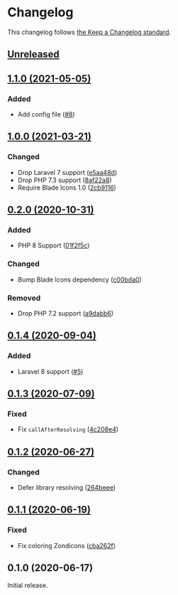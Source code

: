 # Changelog

This changelog follows [the Keep a Changelog standard](https://keepachangelog.com).


## [Unreleased](https://github.com/blade-ui-kit/blade-zondicons/compare/1.1.0...main)


## [1.1.0 (2021-05-05)](https://github.com/blade-ui-kit/blade-zondicons/compare/1.0.0...1.1.0)

### Added
- Add config file ([#8](https://github.com/blade-ui-kit/blade-zondicons/pull/8))


## [1.0.0 (2021-03-21)](https://github.com/blade-ui-kit/blade-zondicons/compare/0.2.0...1.0.0)

### Changed
- Drop Laravel 7 support ([e5aa48d](https://github.com/blade-ui-kit/blade-zondicons/commit/e5aa48dbf67e62805febb980ad86ea29298d6d6d))
- Drop PHP 7.3 support ([8af22a8](https://github.com/blade-ui-kit/blade-zondicons/commit/8af22a84c2b13c60d1fd227c4c6b8ac8487b3ab9))
- Require Blade Icons 1.0 ([2cb9116](https://github.com/blade-ui-kit/blade-zondicons/commit/2cb9116f25d65863ce033610c4f950c6d9cb40c6))


## [0.2.0 (2020-10-31)](https://github.com/blade-ui-kit/blade-zondicons/compare/0.1.3...0.2.0)

### Added
- PHP 8 Support ([01f2f5c](https://github.com/blade-ui-kit/blade-zondicons/commit/01f2f5c07687dd13c819d4fd8f9335dfdc3f17c5))

### Changed
- Bump Blade Icons dependency ([c00bda0](https://github.com/blade-ui-kit/blade-zondicons/commit/c00bda00a9ec4d9c1235819048d12091c85ca7d3))

### Removed
- Drop PHP 7.2 support ([a9dabb6](https://github.com/blade-ui-kit/blade-zondicons/commit/a9dabb6ab79646d253c348ad4237c94e40fe349b))


## [0.1.4 (2020-09-04)](https://github.com/blade-ui-kit/blade-zondicons/compare/0.1.3...0.1.4)

### Added
- Laravel 8 support ([#5](https://github.com/blade-ui-kit/blade-zondicons/pull/5))


## [0.1.3 (2020-07-09)](https://github.com/blade-ui-kit/blade-zondicons/compare/0.1.2...0.1.3)

### Fixed
- Fix `callAfterResolving` ([4c208e4](https://github.com/blade-ui-kit/blade-zondicons/commit/4c208e4bf36c29b9f8e7e375e5768f7f92727854))


## [0.1.2 (2020-06-27)](https://github.com/blade-ui-kit/blade-zondicons/compare/0.1.1...0.1.2)

### Changed
- Defer library resolving ([264beee](https://github.com/blade-ui-kit/blade-zondicons/commit/015b1e69bdb636419b961fa23769362ada33d3d9))


## [0.1.1 (2020-06-19)](https://github.com/blade-ui-kit/blade-zondicons/compare/0.1.0...0.1.1)

### Fixed
- Fix coloring Zondicons ([cba262f](https://github.com/blade-ui-kit/blade-zondicons/commit/cba262ff460972618cd2b9632cf9063950899746))


## 0.1.0 (2020-06-17)

Initial release.
